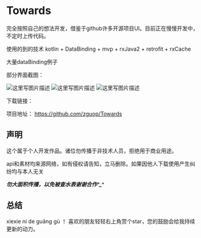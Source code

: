 # Towards
完全按照自己的想法开发，借鉴于github许多开源项目UI。目前正在慢慢开发中，不定时上传代码。


使用的到的技术  kotlin + DataBinding + mvp + rxJava2 + retrofit + rxCache

大量dataBinding例子



部分界面截图：

![这里写图片描述](http://img.my.csdn.net/uploads/201703/17/1489737675_3236.gif) 
![这里写图片描述](http://img.my.csdn.net/uploads/201703/17/1489737675_9871.gif)
![这里写图片描述](http://img.my.csdn.net/uploads/201703/17/1489736672_1472.gif)


下载链接：
![]()


项目地址：
https://github.com/zguop/Towards

声明
--

这个属于个人开发作品。诸位勿传播于非技术人员，拒绝用于商业用途。

api和素材均来源网络，如有侵权请告知，立马删除。如果因他人下载使用产生纠纷均与本人无关

***勿大面积传播，以免被查水表谢谢合作^_^***



总结
-
xiexie ni de guāng gù ！ 喜欢的朋友轻轻右上角赏个star，您的鼓励会给我持续更新的动力。








